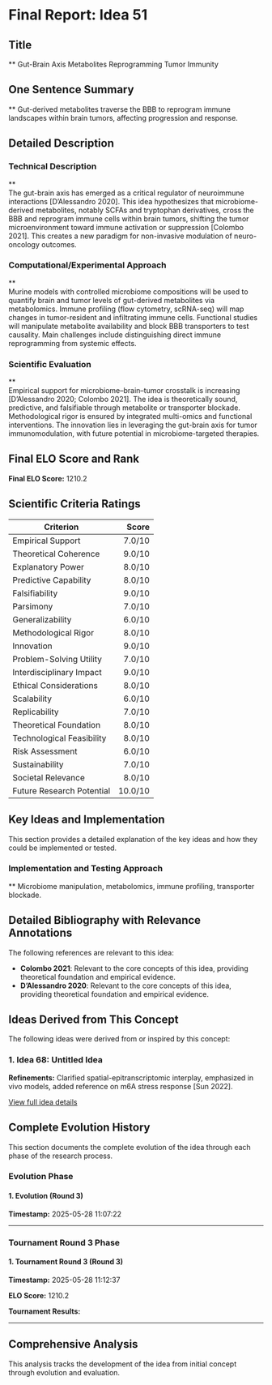 # Final Report: Idea 51

## Title

** Gut-Brain Axis Metabolites Reprogramming Tumor Immunity

## One Sentence Summary

** Gut-derived metabolites traverse the BBB to reprogram immune landscapes within brain tumors, affecting progression and response.

## Detailed Description

### Technical Description

**  
The gut-brain axis has emerged as a critical regulator of neuroimmune interactions [D’Alessandro 2020]. This idea hypothesizes that microbiome-derived metabolites, notably SCFAs and tryptophan derivatives, cross the BBB and reprogram immune cells within brain tumors, shifting the tumor microenvironment toward immune activation or suppression [Colombo 2021]. This creates a new paradigm for non-invasive modulation of neuro-oncology outcomes.

### Computational/Experimental Approach

**  
Murine models with controlled microbiome compositions will be used to quantify brain and tumor levels of gut-derived metabolites via metabolomics. Immune profiling (flow cytometry, scRNA-seq) will map changes in tumor-resident and infiltrating immune cells. Functional studies will manipulate metabolite availability and block BBB transporters to test causality. Main challenges include distinguishing direct immune reprogramming from systemic effects.

### Scientific Evaluation

**  
Empirical support for microbiome–brain–tumor crosstalk is increasing [D’Alessandro 2020; Colombo 2021]. The idea is theoretically sound, predictive, and falsifiable through metabolite or transporter blockade. Methodological rigor is ensured by integrated multi-omics and functional interventions. The innovation lies in leveraging the gut-brain axis for tumor immunomodulation, with future potential in microbiome-targeted therapies.


## Final ELO Score and Rank

**Final ELO Score:** 1210.2

## Scientific Criteria Ratings

| Criterion | Score |
|---|---:|
| Empirical Support | 7.0/10 |
| Theoretical Coherence | 9.0/10 |
| Explanatory Power | 8.0/10 |
| Predictive Capability | 8.0/10 |
| Falsifiability | 9.0/10 |
| Parsimony | 7.0/10 |
| Generalizability | 6.0/10 |
| Methodological Rigor | 8.0/10 |
| Innovation | 9.0/10 |
| Problem-Solving Utility | 7.0/10 |
| Interdisciplinary Impact | 9.0/10 |
| Ethical Considerations | 8.0/10 |
| Scalability | 6.0/10 |
| Replicability | 7.0/10 |
| Theoretical Foundation | 8.0/10 |
| Technological Feasibility | 8.0/10 |
| Risk Assessment | 6.0/10 |
| Sustainability | 7.0/10 |
| Societal Relevance | 8.0/10 |
| Future Research Potential | 10.0/10 |

## Key Ideas and Implementation

This section provides a detailed explanation of the key ideas and how they could be implemented or tested.

### Implementation and Testing Approach

** Microbiome manipulation, metabolomics, immune profiling, transporter blockade.


## Detailed Bibliography with Relevance Annotations

The following references are relevant to this idea:

- **Colombo 2021**: Relevant to the core concepts of this idea, providing theoretical foundation and empirical evidence.
- **D’Alessandro 2020**: Relevant to the core concepts of this idea, providing theoretical foundation and empirical evidence.

## Ideas Derived from This Concept

The following ideas were derived from or inspired by this concept:

### 1. Idea 68: Untitled Idea

**Refinements:** Clarified spatial-epitranscriptomic interplay, emphasized in vivo models, added reference on m6A stress response [Sun 2022].

[View full idea details](idea_68_final.md)

## Complete Evolution History

This section documents the complete evolution of the idea through each phase of the research process.

### Evolution Phase

#### 1. Evolution (Round 3)
**Timestamp:** 2025-05-28 11:07:22



---

### Tournament Round 3 Phase

#### 1. Tournament Round 3 (Round 3)
**Timestamp:** 2025-05-28 11:12:37

**ELO Score:** 1210.2

**Tournament Results:**



---

## Comprehensive Analysis

This analysis tracks the development of the idea from initial concept through evolution and evaluation.

